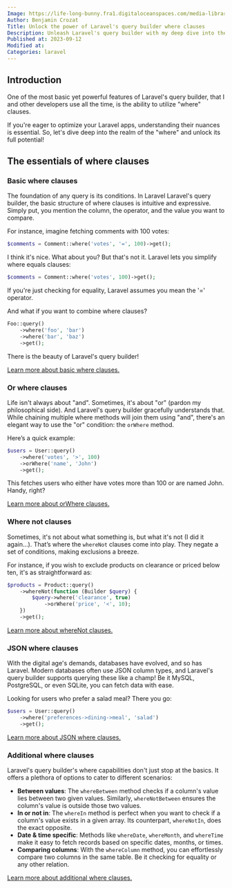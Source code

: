 ```yaml
---
Image: https://life-long-bunny.fra1.digitaloceanspaces.com/media-library/production/71/NjPIPYfFErJWOhUIgb6vbjhiAibOPR-metacHJvZ3JhbW1pbmdfbGZlcnRzLmpwZw%3D%3D-.jpg
Author: Benjamin Crozat
Title: Unlock the power of Laravel's query builder where clauses
Description: Unleash Laravel's query builder with my deep dive into the power of "where" clauses—triggering conditions, exclusions, JSON queries, and more.
Published at: 2023-09-12
Modified at: 
Categories: laravel
---
```


## Introduction

One of the most basic yet powerful features of Laravel's query builder, that I and other developers use all the time, is the ability to utilize "where" clauses.

If you're eager to optimize your Laravel apps, understanding their nuances is essential. So, let's dive deep into the realm of the "where" and unlock its full potential!

## The essentials of where clauses

### Basic where clauses

The foundation of any query is its conditions. In Laravel Laravel's query builder, the basic structure of where clauses is intuitive and expressive. Simply put, you mention the column, the operator, and the value you want to compare.

For instance, imagine fetching comments with 100 votes:

```php
$comments = Comment::where('votes', '=', 100)->get();
```

I think it's nice. What about you? But that's not it. Laravel lets you simplify where equals clauses:

```php
$comments = Comment::where('votes', 100)->get();
```

If you're just checking for equality, Laravel assumes you mean the '=' operator. 

And what if you want to combine where clauses?

```php
Foo::query()
    ->where('foo', 'bar')
    ->where('bar', 'baz')
    ->get();
```

There is the beauty of Laravel's query builder!

[Learn more about basic where clauses.](https://laravel.com/docs/10.x/queries#basic-where-clauses)

### Or where clauses

Life isn't always about "and". Sometimes, it's about "or" (pardon my philosophical side). And Laravel's query builder gracefully understands that. While chaining multiple where methods will join them using "and", there's an elegant way to use the "or" condition: the `orWhere` method.

Here’s a quick example:

```php
$users = User::query()
    ->where('votes', '>', 100)
    ->orWhere('name', 'John')
    ->get();
```

This fetches users who either have votes more than 100 or are named John. Handy, right?

[Learn more about orWhere clauses.](https://laravel.com/docs/10.x/queries#or-where-clauses)

### Where not clauses

Sometimes, it's not about what something is, but what it's not (I did it again…). That’s where the `whereNot` clauses come into play. They negate a set of conditions, making exclusions a breeze.

For instance, if you wish to exclude products on clearance or priced below ten, it's as straightforward as:

```php
$products = Product::query()
    ->whereNot(function (Builder $query) {
        $query->where('clearance', true)
            ->orWhere('price', '<', 10);
    })
    ->get();
```

[Learn more about whereNot clauses.](https://laravel.com/docs/10.x/queries#where-not-clauses)

### JSON where clauses

With the digital age's demands, databases have evolved, and so has Laravel. Modern databases often use JSON column types, and Laravel's query builder supports querying these like a champ! Be it MySQL, PostgreSQL, or even SQLite, you can fetch data with ease.

Looking for users who prefer a salad meal? There you go:

```php
$users = User::query()
    ->where('preferences->dining->meal', 'salad')
    ->get();
```

[Learn more about JSON where clauses.](https://laravel.com/docs/10.x/queries#json-where-clauses)

### Additional where clauses

Laravel's query builder's where capabilities don't just stop at the basics. It offers a plethora of options to cater to different scenarios:

- **Between values**: The `whereBetween` method checks if a column's value lies between two given values. Similarly, `whereNotBetween` ensures the column's value is outside those two values.
- **In or not in**: The `whereIn` method is perfect when you want to check if a column's value exists in a given array. Its counterpart, `whereNotIn`, does the exact opposite.
- **Date & time specific**: Methods like `whereDate`, `whereMonth`, and `whereTime` make it easy to fetch records based on specific dates, months, or times.
- **Comparing columns**: With the `whereColumn` method, you can effortlessly compare two columns in the same table. Be it checking for equality or any other relation.

[Learn more about additional where clauses.](https://laravel.com/docs/10.x/queries#additional-where-clauses)